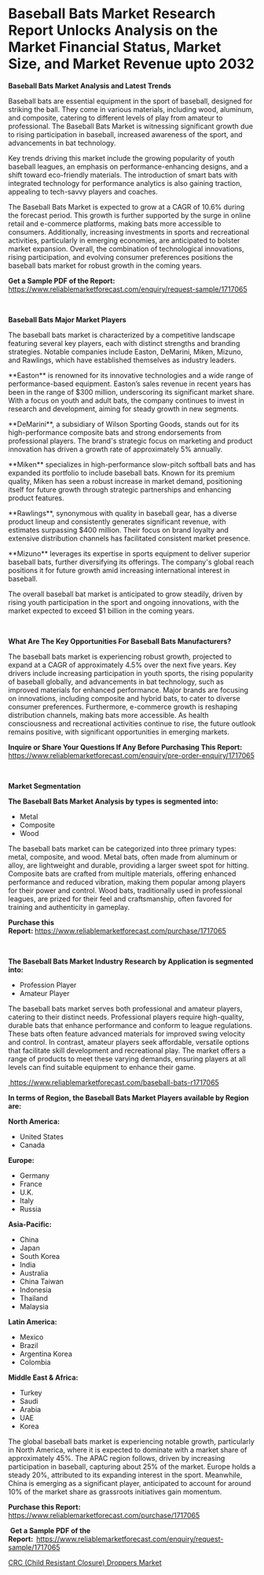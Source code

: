 <p><h1>Baseball Bats Market Research Report Unlocks Analysis on the Market Financial Status, Market Size, and Market Revenue upto 2032</h1></p><p><strong>Baseball Bats Market Analysis and Latest Trends</strong></p>
<p><p>Baseball bats are essential equipment in the sport of baseball, designed for striking the ball. They come in various materials, including wood, aluminum, and composite, catering to different levels of play from amateur to professional. The Baseball Bats Market is witnessing significant growth due to rising participation in baseball, increased awareness of the sport, and advancements in bat technology. </p><p>Key trends driving this market include the growing popularity of youth baseball leagues, an emphasis on performance-enhancing designs, and a shift toward eco-friendly materials. The introduction of smart bats with integrated technology for performance analytics is also gaining traction, appealing to tech-savvy players and coaches.</p><p>The Baseball Bats Market is expected to grow at a CAGR of 10.6% during the forecast period. This growth is further supported by the surge in online retail and e-commerce platforms, making bats more accessible to consumers. Additionally, increasing investments in sports and recreational activities, particularly in emerging economies, are anticipated to bolster market expansion. Overall, the combination of technological innovations, rising participation, and evolving consumer preferences positions the baseball bats market for robust growth in the coming years.</p></p>
<p><strong>Get a Sample PDF of the Report:&nbsp;</strong> <a href="https://www.reliablemarketforecast.com/enquiry/request-sample/1717065?utm_campaign=2753&utm_medium=2&utm_source=Github&utm_content=ia&utm_term=25032025&utm_id=baseball-bats">https://www.reliablemarketforecast.com/enquiry/request-sample/1717065</a></p>
<p>&nbsp;</p>
<p><strong>Baseball Bats Major Market Players</strong></p>
<p><p>The baseball bats market is characterized by a competitive landscape featuring several key players, each with distinct strengths and branding strategies. Notable companies include Easton, DeMarini, Miken, Mizuno, and Rawlings, which have established themselves as industry leaders.</p><p>**Easton** is renowned for its innovative technologies and a wide range of performance-based equipment. Easton’s sales revenue in recent years has been in the range of $300 million, underscoring its significant market share. With a focus on youth and adult bats, the company continues to invest in research and development, aiming for steady growth in new segments.</p><p>**DeMarini**, a subsidiary of Wilson Sporting Goods, stands out for its high-performance composite bats and strong endorsements from professional players. The brand's strategic focus on marketing and product innovation has driven a growth rate of approximately 5% annually.</p><p>**Miken** specializes in high-performance slow-pitch softball bats and has expanded its portfolio to include baseball bats. Known for its premium quality, Miken has seen a robust increase in market demand, positioning itself for future growth through strategic partnerships and enhancing product features.</p><p>**Rawlings**, synonymous with quality in baseball gear, has a diverse product lineup and consistently generates significant revenue, with estimates surpassing $400 million. Their focus on brand loyalty and extensive distribution channels has facilitated consistent market presence.</p><p>**Mizuno** leverages its expertise in sports equipment to deliver superior baseball bats, further diversifying its offerings. The company's global reach positions it for future growth amid increasing international interest in baseball.</p><p>The overall baseball bat market is anticipated to grow steadily, driven by rising youth participation in the sport and ongoing innovations, with the market expected to exceed $1 billion in the coming years.</p></p>
<p>&nbsp;</p>
<p><strong>What Are The Key Opportunities For Baseball Bats Manufacturers?</strong></p>
<p><p>The baseball bats market is experiencing robust growth, projected to expand at a CAGR of approximately 4.5% over the next five years. Key drivers include increasing participation in youth sports, the rising popularity of baseball globally, and advancements in bat technology, such as improved materials for enhanced performance. Major brands are focusing on innovations, including composite and hybrid bats, to cater to diverse consumer preferences. Furthermore, e-commerce growth is reshaping distribution channels, making bats more accessible. As health consciousness and recreational activities continue to rise, the future outlook remains positive, with significant opportunities in emerging markets.</p></p>
<p><strong>Inquire or Share Your Questions If Any Before Purchasing This Report:</strong> <a href="https://www.reliablemarketforecast.com/enquiry/pre-order-enquiry/1717065?utm_campaign=2753&utm_medium=2&utm_source=Github&utm_content=ia&utm_term=25032025&utm_id=baseball-bats">https://www.reliablemarketforecast.com/enquiry/pre-order-enquiry/1717065</a></p>
<p>&nbsp;</p>
<p><strong>Market Segmentation</strong></p>
<p><strong>The Baseball Bats Market Analysis by types is segmented into:</strong></p>
<p><ul><li>Metal</li><li>Composite</li><li>Wood</li></ul></p>
<p><p>The baseball bats market can be categorized into three primary types: metal, composite, and wood. Metal bats, often made from aluminum or alloy, are lightweight and durable, providing a larger sweet spot for hitting. Composite bats are crafted from multiple materials, offering enhanced performance and reduced vibration, making them popular among players for their power and control. Wood bats, traditionally used in professional leagues, are prized for their feel and craftsmanship, often favored for training and authenticity in gameplay.</p></p>
<p><strong>Purchase this Report:&nbsp;</strong><a href="https://www.reliablemarketforecast.com/purchase/1717065?utm_campaign=2753&utm_medium=2&utm_source=Github&utm_content=ia&utm_term=25032025&utm_id=baseball-bats">https://www.reliablemarketforecast.com/purchase/1717065</a></p>
<p>&nbsp;</p>
<p><strong>The Baseball Bats Market Industry Research by Application is segmented into:</strong></p>
<p><ul><li>Profession Player</li><li>Amateur Player</li></ul></p>
<p><p>The baseball bats market serves both professional and amateur players, catering to their distinct needs. Professional players require high-quality, durable bats that enhance performance and conform to league regulations. These bats often feature advanced materials for improved swing velocity and control. In contrast, amateur players seek affordable, versatile options that facilitate skill development and recreational play. The market offers a range of products to meet these varying demands, ensuring players at all levels can find suitable equipment to enhance their game.</p></p>
<p><a href="https://www.reliablemarketforecast.com/baseball-bats-r1717065?utm_campaign=2753&utm_medium=2&utm_source=Github&utm_content=ia&utm_term=25032025&utm_id=baseball-bats">&nbsp;https://www.reliablemarketforecast.com/baseball-bats-r1717065</a></p>
<p><strong>In terms of Region, the Baseball Bats Market Players available by Region are:</strong></p>
<p>
    <p> <strong> North America: </strong>
        <ul>
            <li>United States</li>
            <li>Canada</li>
        </ul>
        </p> 
    <p> <strong> Europe: </strong>
        <ul>
            <li>Germany</li>
            <li>France</li>
            <li>U.K.</li>
            <li>Italy</li>
            <li>Russia</li>
        </ul>
        </p> 
    <p> <strong> Asia-Pacific: </strong>
        <ul>
            <li>China</li>
            <li>Japan</li>
            <li>South Korea</li>
            <li>India</li>
            <li>Australia</li>
            <li>China Taiwan</li>
            <li>Indonesia</li>
            <li>Thailand</li>
            <li>Malaysia</li>
        </ul>
        </p> 
    <p> <strong> Latin America: </strong>
        <ul>
            <li>Mexico</li>
            <li>Brazil</li>
            <li>Argentina Korea</li>
            <li>Colombia</li>
        </ul>
        </p> 
    <p> <strong> Middle East & Africa: </strong>
        <ul>
            <li>Turkey</li>
            <li>Saudi</li>
            <li>Arabia</li>
            <li>UAE</li>
            <li>Korea</li>
        </ul>
    </p>
    </p>
<p><p>The global baseball bats market is experiencing notable growth, particularly in North America, where it is expected to dominate with a market share of approximately 45%. The APAC region follows, driven by increasing participation in baseball, capturing about 25% of the market. Europe holds a steady 20%, attributed to its expanding interest in the sport. Meanwhile, China is emerging as a significant player, anticipated to account for around 10% of the market share as grassroots initiatives gain momentum.</p></p>
<p><strong>Purchase this Report: </strong><a href="https://www.reliablemarketforecast.com/purchase/1717065?utm_campaign=2753&utm_medium=2&utm_source=Github&utm_content=ia&utm_term=25032025&utm_id=baseball-bats">https://www.reliablemarketforecast.com/purchase/1717065</a></p>
<p>&nbsp;<strong>Get a Sample PDF of the Report:&nbsp;&nbsp;</strong><a href="https://www.reliablemarketforecast.com/enquiry/request-sample/1717065?utm_campaign=2753&utm_medium=2&utm_source=Github&utm_content=ia&utm_term=25032025&utm_id=baseball-bats">https://www.reliablemarketforecast.com/enquiry/request-sample/1717065</a></p>
<p><strong></strong></p>
<p><p><a href="https://github.com/chikenmhamdi/Market-Research-Report-List-1/blob/main/crc-child-resistant-closure-droppers-market.md?utm_campaign=2753&utm_medium=2&utm_source=Github&utm_content=ia&utm_term=25032025&utm_id=baseball-bats">CRC (Child Resistant Closure) Droppers Market</a></p></p>